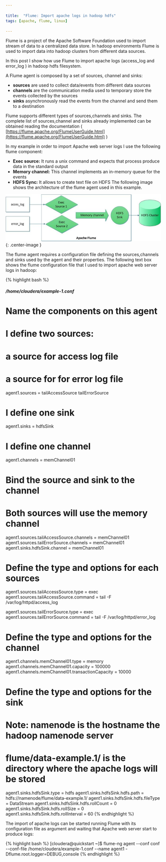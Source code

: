 ```yaml
---

title:  "Flume: Import apache logs in hadoop hdfs"
tags: [apache, flume, linux]

---
```


Flume is a project of the Apache Software Foundation used to import stream of data to a centralized data store. In hadoop environments Flume is used to import data into hadoop clusters from different data sources.

In this post I show how use Flume to import apache logs (access_log and error_log ) in hadoop hdfs filesystem.

A Flume agent is composed by a set of sources, channel and sinks:

- **sources** are used to collect data/events from different data sources
- **channels** are the communication media used to temporary store the events collected by the sources
- **sinks** asynchronously read the events from the channel and send them to a destination

Flume supports different types of sources,channels and sinks. The complete list of sources,channel and sinks already implemented can be obtained reading the documentation ( [https://flume.apache.org/FlumeUserGuide.html](https://flume.apache.org/FlumeUserGuide.html) )

In my example in order to import Apache web server logs I use the following flume component:

- **Exec source:** It runs a unix command and expects that process produce data in the standard output
- **Memory channel:** This channel implements an in-memory queue for the events
- **HDFS Sync:** It allows to create text file on HDFS
The following image shows the architecture of the flume agent used in this example.

![apache flume architecture](/assets/2015-07-06-flume_import_apache_logs_in_hadoop_hdfs_img1.jpg){: .center-image }

The flume agent requires a configuration file defining the sources,channels and sinks used by the agent and their properties. The following text box shows the flume configuration file that I used to import apache web server logs in hadoop:

{% highlight bash %}
##### /home/cloudera/example-1.conf
# Name the components on this agent
# I define two sources:
# a source for access log file
# a source for for error log file
agent1.sources = tailAccessSource tailErrorSource
# I define one sink
agent1.sinks = hdfsSink
# I define one channel
agent1.channels = memChannel01

# Bind the source and sink to the channel
# Both sources will use the memory channel
agent1.sources.tailAccessSource.channels = memChannel01
agent1.sources.tailErrorSource.channels = memChannel01
agent1.sinks.hdfsSink.channel = memChannel01


# Define the type and options for each sources
agent1.sources.tailAccessSource.type = exec
agent1.sources.tailAccessSource.command = tail -F /var/log/httpd/access_log

agent1.sources.tailErrorSource.type = exec
agent1.sources.tailErrorSource.command = tail -F /var/log/httpd/error_log

# Define the type and options for the channel
agent1.channels.memChannel01.type = memory
agent1.channels.memChannel01.capacity = 100000
agent1.channels.memChannel01.transactionCapacity = 10000


# Define the type and options for the sink
# Note: namenode is the hostname the hadoop namenode server
#       flume/data-example.1/ is the directory where the apache logs will be stored
agent1.sinks.hdfsSink.type = hdfs
agent1.sinks.hdfsSink.hdfs.path = hdfs://namenode/flume/data-example.1/
agent1.sinks.hdfsSink.hdfs.fileType = DataStream
agent1.sinks.hdfsSink.hdfs.rollCount = 0
agent1.sinks.hdfsSink.hdfs.rollSize = 0
agent1.sinks.hdfsSink.hdfs.rollInterval = 60
{% endhighlight %}

The import of apache logs can be started running Flume with its configuration file as argument and waiting that Apache web server start to produce logs:

{% highlight bash %}
[cloudera@quickstart ~]$ flume-ng agent --conf conf --conf-file /home/cloudera/example-1.conf --name agent1 -Dflume.root.logger=DEBUG,console
{% endhighlight %}
